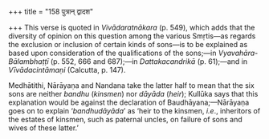 +++
title = "158 पुत्रान् द्वादश"

+++
This verse is quoted in *Vivādaratnākara* (p. 549), which adds that the
diversity of opinion on this question among the various Smṛtis—as
regards the exclusion or inclusion of certain kinds of sons—is to be
explained as based upon consideration of the qualifications of the
sons;—in *Vyavahāra-Bālambhaṭṭī* (p. 552, 666 and 687);—in
*Dattakacandrikā* (p. 61);—and in *Vīvādacintāmaṇi* (Calcutta, p. 147).

Medhātithi, Nārāyaṇa and Nandana take the latter half to mean that the
six sons are neither *bandhu* (*kinsmen*) nor *dāyāda* (*heir*); Kullūka
says that this explanation would be against the declaration of
Baudhāyana;—Nārāyaṇa goes on to explain ‘*bandhudāyāda*’ as ‘heir to the
kinsmen, *i.e*., inheritors of the estates of kinsmen, such as paternal
uncles, on failure of sons and wives of these latter.’


